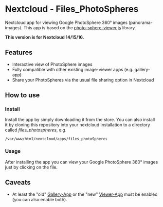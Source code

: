 # Nextcloud - Files_PhotoSpheres

Nextcloud app for viewing Google PhotoSphere 360° images (panorama-images). This app is based on 
the [photo-sphere-viewer.js](https://photo-sphere-viewer.js.org/) library.

**This version is for Nextcloud 14/15/16.**

## Features
* Interactive view of PhotoSphere images
* Fully compatible with other existing image-viewer apps (e.g. gallery-app)
* Share your PhotoSpheres via the usual file sharing option in Nextcloud

## How to use
### Install
Install the app by simply downloading it from the store. You can also install it by cloning this repository into your nextcloud installation to a directory called *files_photospheres*, e.g.

    /var/www/html/nextcloud/apps/files_photoSpheres 

### Usage
After installing the app you can view your Google PhotoSphere 360° images just by clicking on the file.

## Caveats
* At least the "old" [Gallery-App](https://github.com/nextcloud/gallery) or the "new" [Viewer-App](https://github.com/nextcloud/viewer) must be enabled (you can also enable both).
